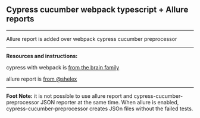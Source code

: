 ## Cypress cucumber webpack typescript + Allure reports
***

Allure report is added over webpack cypress cucumber preprocessor
***

**Resources and instructions:**

cypress with webpack is [from the brain family](https://github.com/TheBrainFamily/cypress-cucumber-webpack-typescript-example)

allure report is [from @shelex](https://github.com/Shelex/cypress-allure-plugin-example)

***

**Foot Note:**
it is not possible to use allure report and cypress-cucumber-preprocessor JSON reporter at the same time. When allure is enabled, cypress-cucumber-preprocessor creates JSOn files without the failed tests.
